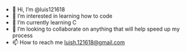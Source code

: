 - 👋 Hi, I’m @luis121618
- 👀 I’m interested in learning how to code
- 🌱 I’m currently learning C
- 💞️ I’m looking to collaborate on anything that will help speed up my process
- 📫 How to reach me luish.121618@gmail.com

<!---
luis121618/luis121618 is a ✨ special ✨ repository because its `README.md` (this file) appears on your GitHub profile.
You can click the Preview link to take a look at your changes.
--->
